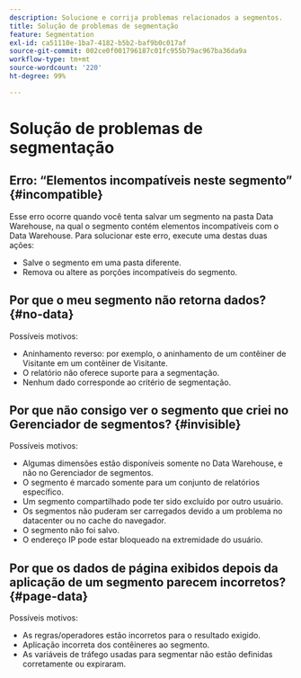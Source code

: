 ```yaml
---
description: Solucione e corrija problemas relacionados a segmentos.
title: Solução de problemas de segmentação
feature: Segmentation
exl-id: ca51110e-1ba7-4182-b5b2-baf9b0c017af
source-git-commit: 002ce0f001796187c01fc955b79ac967ba36da9a
workflow-type: tm+mt
source-wordcount: '220'
ht-degree: 99%

---
```


# Solução de problemas de segmentação

## Erro: “Elementos incompatíveis neste segmento” {#incompatible}

Esse erro ocorre quando você tenta salvar um segmento na pasta Data Warehouse, na qual o segmento contém elementos incompatíveis com o Data Warehouse. Para solucionar este erro, execute uma destas duas ações:

* Salve o segmento em uma pasta diferente.
* Remova ou altere as porções incompatíveis do segmento.

## Por que o meu segmento não retorna dados? {#no-data}

Possíveis motivos:

* Aninhamento reverso: por exemplo, o aninhamento de um contêiner de Visitante em um contêiner de Visitante.
* O relatório não oferece suporte para a segmentação.
* Nenhum dado corresponde ao critério de segmentação.

## Por que não consigo ver o segmento que criei no Gerenciador de segmentos? {#invisible}

Possíveis motivos:

* Algumas dimensões estão disponíveis somente no Data Warehouse, e não no Gerenciador de segmentos.
* O segmento é marcado somente para um conjunto de relatórios específico.
* Um segmento compartilhado pode ter sido excluído por outro usuário.
* Os segmentos não puderam ser carregados devido a um problema no datacenter ou no cache do navegador.
* O segmento não foi salvo.
* O endereço IP pode estar bloqueado na extremidade do usuário.

## Por que os dados de página exibidos depois da aplicação de um segmento parecem incorretos? {#page-data}

Possíveis motivos:

* As regras/operadores estão incorretos para o resultado exigido.
* Aplicação incorreta dos contêineres ao segmento.
* As variáveis de tráfego usadas para segmentar não estão definidas corretamente ou expiraram.

